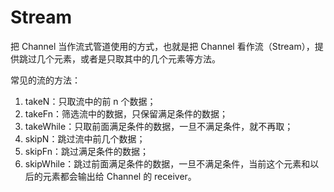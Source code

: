 # Stream

把 Channel 当作流式管道使用的方式，也就是把 Channel 看作流（Stream），提供跳过几个元素，或者是只取其中的几个元素等方法。

常见的流的方法：

1. takeN：只取流中的前 n 个数据；
2. takeFn：筛选流中的数据，只保留满足条件的数据；
3. takeWhile：只取前面满足条件的数据，一旦不满足条件，就不再取；
4. skipN：跳过流中前几个数据；
5. skipFn：跳过满足条件的数据；
6. skipWhile：跳过前面满足条件的数据，一旦不满足条件，当前这个元素和以后的元素都会输出给 Channel 的 receiver。
